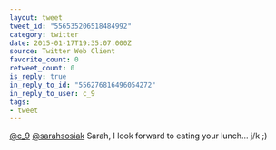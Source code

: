 ```yaml
---
layout: tweet
tweet_id: "556535206518484992"
category: twitter
date: 2015-01-17T19:35:07.000Z
source: Twitter Web Client
favorite_count: 0
retweet_count: 0
is_reply: true
in_reply_to_id: "556276816496054272"
in_reply_to_user: c_9
tags:
- tweet
---
```


[@c_9](https://twitter.com/@c_9) [@sarahsosiak](https://twitter.com/@sarahsosiak) Sarah, I look forward to eating your lunch... j/k ;)
